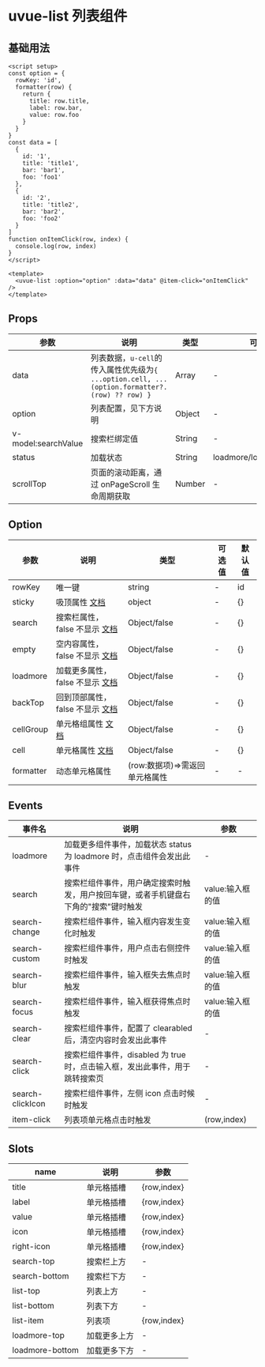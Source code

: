 # uvue-list 列表组件

## 基础用法

```vue
<script setup>
const option = {
  rowKey: 'id',
  formatter(row) {
    return {
      title: row.title,
      label: row.bar,
      value: row.foo
    }
  }
}
const data = [
  {
    id: '1',
    title: 'title1',
    bar: 'bar1',
    foo: 'foo1'
  },
  {
    id: '2',
    title: 'title2',
    bar: 'bar2',
    foo: 'foo2'
  }
]
function onItemClick(row, index) {
  console.log(row, index)
}
</script>

<template>
  <uvue-list :option="option" :data="data" @item-click="onItemClick" />
</template>
```

## Props

| 参数                | 说明                                                                                          | 类型   | 可选值                  | 默认值   |
| ------------------- | --------------------------------------------------------------------------------------------- | ------ | ----------------------- | -------- |
| data                | 列表数据，`u-cell`的传入属性优先级为`{ ...option.cell, ...(option.formatter?.(row) ?? row) }` | Array  | -                       | []       |
| option              | 列表配置，见下方说明                                                                          | Object | -                       | {}       |
| v-model:searchValue | 搜索栏绑定值                                                                                  | String | -                       | -        |
| status              | 加载状态                                                                                      | String | loadmore/loading/nomore | loadmore |
| scrollTop           | 页面的滚动距离，通过 onPageScroll 生命周期获取                                                | Number | -                       | 0        |

## Option

| 参数      | 说明                                                                                             | 类型                           | 可选值 | 默认值 |
| --------- | ------------------------------------------------------------------------------------------------ | ------------------------------ | ------ | ------ |
| rowKey    | 唯一键                                                                                           | string                         | -      | id     |
| sticky    | 吸顶属性 [文档](https://uiadmin.net/uview-plus/components/sticky.html#props)                     | object                         | -      | {}     |
| search    | 搜索栏属性，false 不显示 [文档](https://uiadmin.net/uview-plus/components/search.html#props)     | Object/false                   | -      | {}     |
| empty     | 空内容属性，false 不显示 [文档](https://uiadmin.net/uview-plus/components/empty.html#props)      | Object/false                   | -      | {}     |
| loadmore  | 加载更多属性，false 不显示 [文档](https://uiadmin.net/uview-plus/components/loadmore.html#props) | Object/false                   | -      | {}     |
| backTop   | 回到顶部属性，false 不显示 [文档](https://uiadmin.net/uview-plus/components/backTop.html#props)  | Object/false                   | -      | {}     |
| cellGroup | 单元格组属性 [文档](https://uiadmin.net/uview-plus/components/cell.html#cellgroup-props)         | Object/false                   | -      | {}     |
| cell      | 单元格属性 [文档](https://uiadmin.net/uview-plus/components/cell.html#cell-props)                | Object/false                   | -      | {}     |
| formatter | 动态单元格属性                                                                                   | (row:数据项)=>需返回单元格属性 | -      | -      |

## Events

| 事件名           | 说明                                                                                 | 参数             |
| ---------------- | ------------------------------------------------------------------------------------ | ---------------- |
| loadmore         | 加载更多组件事件，加载状态 status 为 loadmore 时，点击组件会发出此事件               | -                |
| search           | 搜索栏组件事件，用户确定搜索时触发，用户按回车键，或者手机键盘右下角的"搜索"键时触发 | value:输入框的值 |
| search-change    | 搜索栏组件事件，输入框内容发生变化时触发                                             | value:输入框的值 |
| search-custom    | 搜索栏组件事件，用户点击右侧控件时触发                                               | value:输入框的值 |
| search-blur      | 搜索栏组件事件，输入框失去焦点时触发                                                 | value:输入框的值 |
| search-focus     | 搜索栏组件事件，输入框获得焦点时触发                                                 | value:输入框的值 |
| search-clear     | 搜索栏组件事件，配置了 clearabled 后，清空内容时会发出此事件                         | -                |
| search-click     | 搜索栏组件事件，disabled 为 true 时，点击输入框，发出此事件，用于跳转搜索页          | -                |
| search-clickIcon | 搜索栏组件事件，左侧 icon 点击时候时触发                                             | -                |
| item-click       | 列表项单元格点击时触发                                                               | (row,index)      |

## Slots

| name            | 说明         | 参数        |
| --------------- | ------------ | ----------- |
| title           | 单元格插槽   | \{row,index} |
| label           | 单元格插槽   | \{row,index} |
| value           | 单元格插槽   | \{row,index} |
| icon            | 单元格插槽   | \{row,index} |
| right-icon      | 单元格插槽   | \{row,index} |
| search-top      | 搜索栏上方   | -           |
| search-bottom   | 搜索栏下方   | -           |
| list-top        | 列表上方     | -           |
| list-bottom     | 列表下方     | -           |
| list-item       | 列表项       | \{row,index} |
| loadmore-top    | 加载更多上方 | -           |
| loadmore-bottom | 加载更多下方 | -           |
